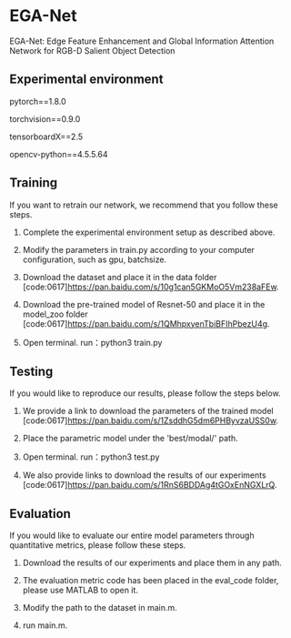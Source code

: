 # EGA-Net
EGA-Net: Edge Feature Enhancement and Global Information Attention Network for RGB-D Salient Object Detection
## Experimental environment 
pytorch==1.8.0

torchvision==0.9.0

tensorboardX==2.5

opencv-python==4.5.5.64

## Training
If you want to retrain our network, we recommend that you follow these steps.

1. Complete the experimental environment setup as described above.

2. Modify the parameters in train.py according to your computer configuration, such as gpu, batchsize.

3. Download the dataset and place it in the data folder [code:0617]https://pan.baidu.com/s/10g1can5GKMoO5Vm238aFEw.

4. Download the pre-trained model of Resnet-50 and place it in the model_zoo folder [code:0617]https://pan.baidu.com/s/1QMhpxyenTbiBFIhPbezU4g.

5. Open terminal. run：python3 train.py

## Testing
If you would like to reproduce our results, please follow the steps below.

1. We provide a link to download the parameters of the trained model [code:0617]https://pan.baidu.com/s/1ZsddhG5dm6PHByvzaUSS0w.

2. Place the parametric model under the 'best/modal/' path.

3. Open terminal. run：python3 test.py

4. We also provide links to download the results of our experiments [code:0617]https://pan.baidu.com/s/1RnS6BDDAg4tGOxEnNGXLrQ.

## Evaluation
If you would like to evaluate our entire model parameters through quantitative metrics, please follow these steps.

1. Download the results of our experiments and place them in any path.

2. The evaluation metric code has been placed in the eval_code folder, please use MATLAB to open it.

3. Modify the path to the dataset in main.m.

4. run main.m.
